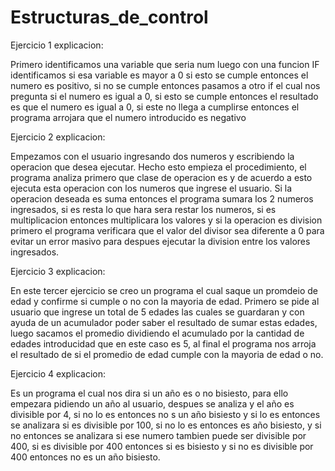 # Estructuras_de_control

 Ejercicio 1 explicacion:


 Primero identificamos una variable que seria num
 luego con una funcion IF identificamos si esa variable es mayor a 0
 si esto se cumple entonces el numero es positivo, si no se cumple
 entonces pasamos a otro if el cual nos pregunta si el numero es igual a 0,
 si esto se cumple entonces el resultado es que el numero es igual a 0, si  este no llega a cumplirse entonces el programa arrojara que el numero introducido es negativo

 Ejercicio 2 explicacion:


 Empezamos con el usuario ingresando dos numeros y escribiendo la operacion que desea ejecutar. Hecho esto empieza el procedimiento, el programa analiza primero que clase de operacion es y de acuerdo a esto ejecuta esta operacion con los numeros que ingrese el usuario. 
 Si la operacion deseada es suma entonces el programa sumara los 2 numeros ingresados, si es resta lo que hara sera restar los numeros, si es multiplicacion entonces multiplicara los valores y si la operacion es division primero el programa verificara que el valor del divisor sea diferente a 0 para evitar un error masivo para despues ejecutar la division entre los valores ingresados.

 Ejercicio 3 explicacion:

 En este tercer ejercicio se creo un programa el cual saque un promdeio de edad y confirme si cumple o no con la mayoria de edad.
 Primero se pide al usuario que ingrese un total de 5 edades las cuales se guardaran y con ayuda de un acumulador poder saber el resultado de sumar estas edades, luego sacamos el promedio dividiendo el acumulado por la cantidad de edades introducidad que en este caso es 5, al final el programa nos arroja el resultado de si el promedio de edad cumple con la mayoria de edad o no.

 Ejercicio 4 explicacion:
 
 Es un programa el cual nos dira si un año es o no bisiesto, para ello empezara pidiendo un año al usuario, despues se analiza y el año es divisible por 4, si no lo es entonces no s un año bisiesto y si lo es entonces se analizara si es divisible por 100, si no lo es entonces es año bisiesto, y si no entonces se analizara si ese numero tambien puede ser divisible por 400, si es divisible por 400 entonces si es bisiesto y si no es divisible por 400 entonces no es un año bisiesto.
